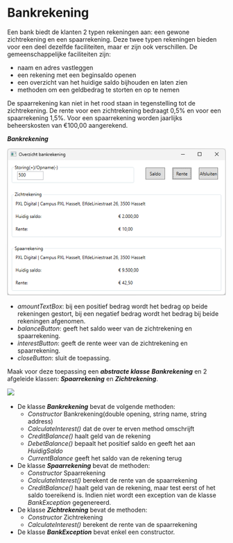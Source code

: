 # Bankrekening

Een bank biedt de klanten 2 typen rekeningen aan: een gewone zichtrekening en een spaarrekening. Deze twee typen rekeningen bieden voor een deel dezelfde faciliteiten, maar er zijn ook verschillen. De gemeenschappelijke faciliteiten zijn:
- naam en adres vastleggen
- een rekening met een beginsaldo openen
- een overzicht van het huidige saldo bijhouden en laten zien
- methoden om een geldbedrag te storten en op te nemen

De spaarrekening kan niet in het rood staan in tegenstelling tot de zichtrekening. De rente voor een zichtrekening bedraagt 0,5% en voor een spaarrekening 1,5%. Voor een spaarrekening worden jaarlijks beheerskosten van €100,00 aangerekend.

***Bankrekening***

![](./media/image1.png)

- *amountTextBox*: bij een positief bedrag wordt het bedrag op beide rekeningen gestort, bij een negatief bedrag wordt het bedrag bij beide rekeningen afgenomen.
- *balanceButton*: geeft het saldo weer van de zichtrekening en spaarrekening.
- *interestButton*: geeft de rente weer van de zichtrekening en spaarrekening.
- *closeButton*: sluit de toepassing.

Maak voor deze toepassing een ***abstracte klasse*** ***Bankrekening*** en 2 afgeleide klassen: ***Spaarrekening*** en ***Zichtrekening***.

![](./media/image2.png)

- De klasse ***Bankrekening*** bevat de volgende methoden:
    - *Constructor* Bankrekening(double opening, string name, string address)
    - *CalculateInterest()* dat de over te erven method omschrijft
    - *CreditBalance()* haalt geld van de rekening
    - *DebetBalance()* bepaalt het positief saldo en geeft het aan *HuidigSaldo*
    - *CurrentBalance* geeft het saldo van de rekening terug
- De klasse ***Spaarrekening*** bevat de methoden:
    - *Constructor* Spaarrekening
    - *CalculateInterest()* berekent de rente van de spaarrekening
    - *CreditBalance()* haalt geld van de rekening, maar test eerst of het saldo toereikend is. Indien niet wordt een exception van de klasse *BankException* gegenereerd.
- De klasse ***Zichtrekening*** bevat de methoden:
    - *Constructor* Zichtrekening
    - *CalculateInterest()* berekent de rente van de spaarrekening
- De klasse ***BankException*** bevat enkel een constructor.